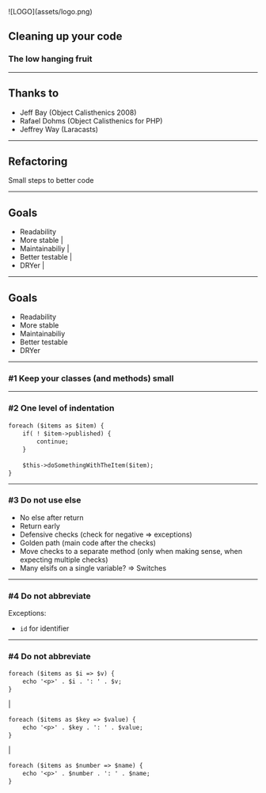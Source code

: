 <div class="logo">
![LOGO](assets/logo.png)
</div>

## Cleaning up your code
### The low hanging fruit

---

## Thanks to

- Jeff Bay (Object Calisthenics 2008)
- Rafael Dohms (Object Calisthenics for PHP)
- Jeffrey Way (Laracasts)

---

## Refactoring

Small steps to better code

---

## Goals

- Readability
- More stable		|
- Maintainabiliy	|
- Better testable	|
- DRYer				|

---

## Goals

- <span class="special">Re</span>adability
- <span class="special">M</span>ore stabl<span class="special">e</span>
- <span class="special">M</span>aintainabiliy
- <span class="special">Be</span>tter testable
- D<span class="special">R</span>Yer

---

### #1 Keep your classes (and methods) small

---

### #2 One level of indentation

<!-- .element: class="fragment" -->

```
foreach ($items as $item) {
	if( ! $item->published) {
		continue;
	}

	$this->doSomethingWithTheItem($item);
}
```

---

### #3 Do not use else

- No else after return
- Return early
- Defensive checks (check for negative => exceptions)
- Golden path (main code after the checks)
- Move checks to a separate method (only when making sense, when expecting multiple checks)
- Many elsifs on a single variable? => Switches

---

### #4 Do not abbreviate

Exceptions:
- `id` for identifier


---

### #4 Do not abbreviate

```
foreach ($items as $i => $v) {
	echo '<p>' . $i . ': ' . $v;
}
```
|
```
foreach ($items as $key => $value) {
	echo '<p>' . $key . ': ' . $value;
}
```
|
```
foreach ($items as $number => $name) {
	echo '<p>' . $number . ': ' . $name;
}
```
